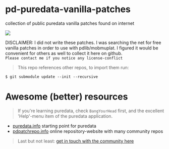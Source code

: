 # pd-puredata-vanilla-patches

collection of public puredata vanilla patches found on internet

<img src="http://jeromeabel.net/files/code/pd/ateliers/illusions-sonores/01.puredata/gif/eniac.gif"/>

DISCLAIMER: I did not write these patches. I was searching the net for free
vanilla patches in order to use with pdlib/mobmuplat.
I figured it would be convenient for others as well to collect it here on github.
<br>
`Please contact me if you notice any license-conflict`

> This repo references other repos, to import them run:

```
$ git submodule update --init --recursive
```

# Awesome (better) resources

> If you're learning puredata, check `BangYourHead` first, and the excellent 'Help'-menu item of the puredata application.

* [puredata.info](http://puredata.info) starting point for puredata
* [pdpatchrepo.info](http://www.pdpatchrepo.info) online repository-website with many community repos

> Last but not least: [get in touch with the community here](http://puredata.info/community)
